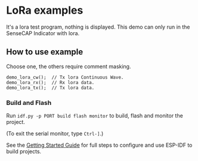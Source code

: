 # LoRa examples

It's a lora test program, nothing is displayed. This demo can only run in the SenseCAP Indicator with lora.



## How to use example

Choose one, the others require comment masking.

```
demo_lora_cw();  // Tx lora Continuous Wave.
demo_lora_rx();  // Rx lora data.
demo_lora_tx();  // Tx lora data.
```

### Build and Flash

Run `idf.py -p PORT build flash monitor` to build, flash and monitor the project.

(To exit the serial monitor, type ``Ctrl-]``.)

See the [Getting Started Guide](https://docs.espressif.com/projects/esp-idf/en/latest/get-started/index.html) for full steps to configure and use ESP-IDF to build projects.
